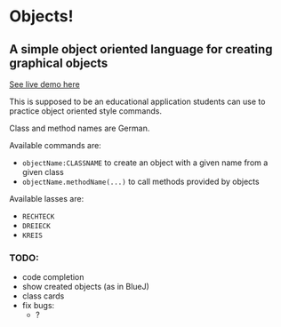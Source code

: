 # Objects!
## A simple object oriented language for creating graphical objects

[See live demo here](https://chriswainformatik.github.io/objects/)

This is supposed to be an educational application students can use to practice object oriented style commands.

Class and method names are German.

Available commands are:
 - `objectName:CLASSNAME` to create an object with a given name from a given class
 - `objectName.methodName(...)` to call methods provided by objects
  
Available lasses are:
 - `RECHTECK`
 - `DREIECK`
 - `KREIS`

### TODO:
 - code completion
 - show created objects (as in BlueJ)
 - class cards
 - fix bugs:
   - ?
   